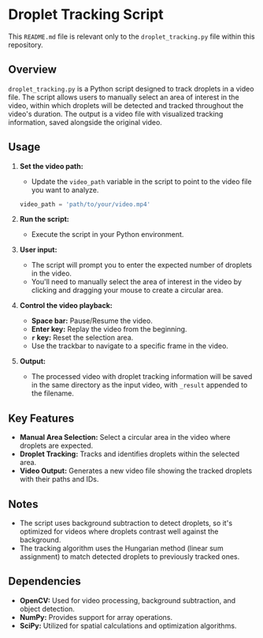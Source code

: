 # Droplet Tracking Script

This `README.md` file is relevant only to the `droplet_tracking.py` file within this repository.

## Overview

`droplet_tracking.py` is a Python script designed to track droplets in a video file. The script allows users to manually select an area of interest in the video, within which droplets will be detected and tracked throughout the video's duration. The output is a video file with visualized tracking information, saved alongside the original video.

## Usage

1. **Set the video path:**
    - Update the `video_path` variable in the script to point to the video file you want to analyze.
    ```python
    video_path = 'path/to/your/video.mp4'
    ```

2. **Run the script:**
    - Execute the script in your Python environment.

3. **User input:**
    - The script will prompt you to enter the expected number of droplets in the video.
    - You'll need to manually select the area of interest in the video by clicking and dragging your mouse to create a circular area.

4. **Control the video playback:**
    - **Space bar:** Pause/Resume the video.
    - **Enter key:** Replay the video from the beginning.
    - **`r` key:** Reset the selection area.
    - Use the trackbar to navigate to a specific frame in the video.

5. **Output:**
    - The processed video with droplet tracking information will be saved in the same directory as the input video, with `_result` appended to the filename.

## Key Features

- **Manual Area Selection:** Select a circular area in the video where droplets are expected.
- **Droplet Tracking:** Tracks and identifies droplets within the selected area.
- **Video Output:** Generates a new video file showing the tracked droplets with their paths and IDs.

## Notes

- The script uses background subtraction to detect droplets, so it's optimized for videos where droplets contrast well against the background.
- The tracking algorithm uses the Hungarian method (linear sum assignment) to match detected droplets to previously tracked ones.

## Dependencies

- **OpenCV:** Used for video processing, background subtraction, and object detection.
- **NumPy:** Provides support for array operations.
- **SciPy:** Utilized for spatial calculations and optimization algorithms.
